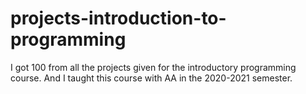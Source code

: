 # projects-introduction-to-programming
I got 100 from all the projects given for the introductory programming course. And I taught this course with AA in the 2020-2021 semester.

